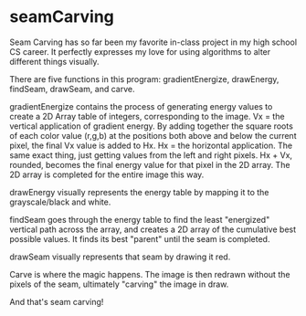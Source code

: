 # seamCarving

Seam Carving has so far been my favorite in-class project in my high school CS career. It perfectly expresses my love for using algorithms to alter different things visually. 

There are five functions in this program: gradientEnergize, drawEnergy, findSeam, drawSeam, and carve.

gradientEnergize contains the process of generating energy values to create a 2D Array table of integers, corresponding to the image. 
  Vx = the vertical application of gradient energy. By adding together the square roots of each color value (r,g,b) at the positions both above and below the current pixel, the final Vx value is added to Hx.
  Hx = the horizontal application. The same exact thing, just getting values from the left and right pixels. 
Hx + Vx, rounded, becomes the final energy value for that pixel in the 2D array. The 2D array is completed for the entire image this way.

drawEnergy visually represents the energy table by mapping it to the grayscale/black and white.

findSeam goes through the energy table to find the least "energized" vertical path across the array, and creates a 2D array of the cumulative best possible values. It finds its best "parent" until the seam is completed.

drawSeam visually represents that seam by drawing it red.

Carve is where the magic happens. The image is then redrawn without the pixels of the seam, ultimately "carving" the image in draw.

And that's seam carving!
